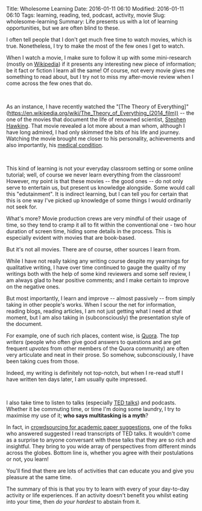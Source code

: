 Title: Wholesome Learning
Date: 2016-01-11 06:10
Modified: 2016-01-11 06:10
Tags: learning, reading, ted, podcast, activity, movie
Slug: wholesome-learning
Summary: Life presents us with a lot of learning opportunities, but we are often blind to these.




I often tell people that I don't get much free time to watch movies, which is true. Nonetheless, I try to make the most of the few ones I get to watch.

When I watch a movie, I make sure to follow it up with some mini-research (mostly on [Wikipedia](http://wikipedia.org)) if it presents any interesting new piece of information; be it fact or fiction I learn all the same! Of course, not every movie gives me something to read about, but I try not to miss my after-movie review when I come across the few ones that do.

<br />

As an instance, I have recently watched the "[The Theory of Everything]"(https://en.wikipedia.org/wiki/The_Theory_of_Everything_(2014_film)) -- the one of the movies that document the life of renowned scientist, [Stephen Hawking](https://en.wikipedia.org/wiki/Stephen_Hawking). That movie revealed a lot more about a man whom, although I have long admired, I had only skimmed the bits of his life and journey. Watching the movie brought me closer to his personality, achievements and also importantly, his [medical condition](https://en.wikipedia.org/wiki/Amyotrophic_lateral_sclerosis).

<br />

This kind of learning is not your everyday classroom setting or some online tutorial; well, of course we never learn everything from the classroom! However, my point is that these movies -- the good ones -- do not only serve to entertain us, but present us knowledge alongside. Some would call this "edutainment". It is indirect learning, but I can tell you for certain that this is one way I've picked up knowledge of some things I would ordinarily not seek for.

What's more? Movie production crews are very mindful of their usage of time, so they tend to cramp it all to fit within the conventional one - two hour duration of screen time, hiding some details in the process. This is especially evident with movies that are book-based.

But it's not all movies. There are of course, other sources I learn from.

While I have not really taking any writing course despite my yearnings for qualitative writing, I have over time continued to gauge the quality of my writings both with the help of some kind reviewers and some self review, I am always glad to hear positive comments; and I make certain to improve on the negative ones.

But most importantly, I learn and improve -- almost passively -- from simply taking in other people's works. When I scour the net for information, reading blogs, reading articles, I am not just getting what I need at that moment, but I am also taking in (subconsciously) the presentation style of the document.

For example, one of such rich places, content wise, is [Quora](http://quora.com). The _top writers_ (people who often give good answers to questions and are get frequent _upvotes_ from other members of the Quora community) are often very articulate and neat in their prose. So somehow, subconsciously, I have been taking cues from those.

Indeed, my writing is definitely not top-notch, but when I re-read stuff I have written ten days later, I am usually quite impressed.

<br />

I also take time to listen to talks (especially [TED talks](https://www.ted.com/talks)) and podcasts. Whether it be commuting time, or time I'm doing some laundry, I try to maximise my use of it; __who says multitasking is a myth__?

In fact, in [crowdsourcing for academic paper suggestions](/i-am-reading-papers), one of the folks who answered suggested I read transcripts of TED talks. It wouldn't come as a surprise to anyone conversant with these talks that they are so rich and insightful. They bring to you wide array of perspectives from different minds across the globes. Bottom line is, whether you agree with their postulations or not, you learn!

You'll find that there are lots of activities that can educate you and give you pleasure at the same time.

The summary of this is that you try to learn with every of your day-to-day activity or life experiences. If an activity doesn't benefit you whilst eating into your time, then _do your hardest_ to abstain from it.